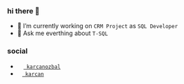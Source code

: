 ### hi there 🤯

- 🔭 I’m currently working on `CRM Project` as `SQL Developer`
- 💬 Ask me everthing about `T-SQL`

### social 
- [<img width=14 src="https://www.flaticon.com/svg/vstatic/svg/2111/2111499.svg?token=exp=1619601454~hmac=4ea9189bc4f75742958a7f195ccea05a">` karcanozbal`](https://www.linkedin.com/in/karcanozbal/)
- [<img width=11 src="https://seeklogo.com/images/P/patreon-logo-93191455CE-seeklogo.com.png">` karcan`](https://www.patreon.com/karcan)
